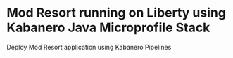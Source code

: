 # Mod Resort running on Liberty using Kabanero Java Microprofile Stack

Deploy Mod Resort application using Kabanero Pipelines
